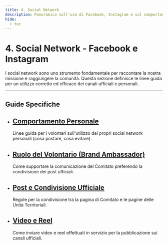 ```yaml
---
title: 4. Social Network
description: Panoramica sull'uso di Facebook, Instagram e sul comportamento online dei volontari.
hide:
  - toc
---
```


# 4. Social Network - Facebook e Instagram

I social network sono uno strumento fondamentale per raccontare la nostra missione e raggiungere la comunità. Questa sezione definisce le linee guida per un utilizzo corretto ed efficace dei canali ufficiali e personali.

---

## Guide Specifiche

<div class="grid cards" markdown>
<ul>
<li>
<a href="comportamento_personale/">
    <h2>Comportamento Personale</h2>
</a>
<p>Linee guida per i volontari sull'utilizzo dei propri social network personali (cosa postare, cosa evitare).</p>
</li>
<li>
<a href="ruolo_brand_ambassador/">
    <h2>Ruolo del Volontario (Brand Ambassador)</h2>
</a>
<p>Come supportare la comunicazione del Comitato preferendo la condivisione dei post ufficiali.</p>
</li>
<li>
<a href="post_e_condivisione_ufficiale/">
    <h2>Post e Condivisione Ufficiale</h2>
</a>
<p>Regole per la condivisione tra la pagina di Comitato e le pagine delle Unità Territoriali.</p>
</li>
<li>
<a href="video_e_reel/">
    <h2>Video e Reel</h2>
</a>
<p>Come inviare video e reel effettuati in servizio per la pubblicazione sui canali ufficiali.</p>
</li>
</ul>
</div>